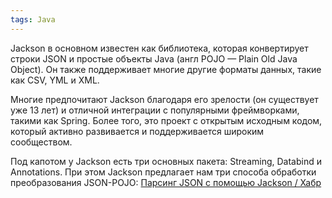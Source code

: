 ```yaml
---
tags: Java 
--- 
```

Jackson в основном известен как библиотека, которая конвертирует строки JSON и простые объекты Java (англ POJO — Plain Old Java Object). Он также поддерживает многие другие форматы данных, такие как CSV, YML и XML.

Многие предпочитают Jackson благодаря его зрелости (он существует уже 13 лет) и отличной интеграции с популярными фреймворками, такими как Spring. Более того, это проект с открытым исходным кодом, который активно развивается и поддерживается широким сообществом.

Под капотом у Jackson есть три основных пакета: Streaming, Databind и Annotations. При этом Jackson предлагает нам три способа обработки преобразования JSON-POJO:
[Парсинг JSON с помощью Jackson / Хабр](https://habr.com/ru/company/otus/blog/687004/)
